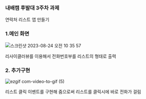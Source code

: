 ### 내배캠 후발대 3주차 과제
연락처 리스트 앱 만들기


### 1.메인 화면
![스크린샷 2023-08-24 오전 10 35 57](https://github.com/4seokhyeon/EX_Contact/assets/106301222/63b45652-32ee-4146-b973-75a2c390d8f6)

리사이클러뷰를 이용해서 전화번호부를 리스트의 형태로 출력

### 2. 추가구현
![ezgif com-video-to-gif (5)](https://github.com/4seokhyeon/EX_Contact/assets/106301222/5630f98c-11fc-4588-922e-dc4b59e75bce)


리스트 클릭 이벤트를 구현해 줌으로써 리스트를 클릭시에 바로 전화가 걸림
